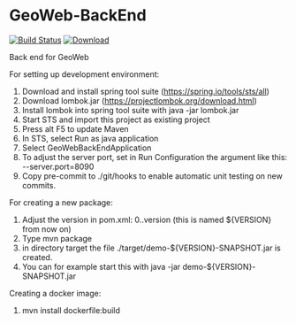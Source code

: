 GeoWeb-BackEnd
=====

[![Build Status](https://api.travis-ci.org/KNMI/GeoWeb-BackEnd.svg?branch=master)](https://travis-ci.org/KNMI/GeoWeb-BackEnd)
[![Download](https://jitpack.io/v/KNMI/GeoWeb-BackEnd.svg)](https://jitpack.io/#KNMI/GeoWeb-BackEnd)


Back end for GeoWeb

For setting up development environment:

1) Download and install spring tool suite (https://spring.io/tools/sts/all)
2) Download lombok.jar (https://projectlombok.org/download.html)
3) Install lombok into spring tool suite with java -jar lombok.jar
3) Start STS and import this project as existing project
4) Press alt F5 to update Maven
5) In STS, select Run as java application
6) Select GeoWebBackEndApplication
7) To adjust the server port, set in Run Configuration the argument like this: --server.port=8090
8) Copy pre-commit to ./git/hooks to enable automatic unit testing on new commits.

For creating a new package:

1) Adjust the version in pom.xml: 0.<sprint number>.version (this is named ${VERSION} from now on)
2) Type mvn package
3) in directory target the file ./target/demo-${VERSION}-SNAPSHOT.jar is created.
4) You can for example start this with java -jar demo-${VERSION}-SNAPSHOT.jar

Creating a docker image:

1) mvn install dockerfile:build



